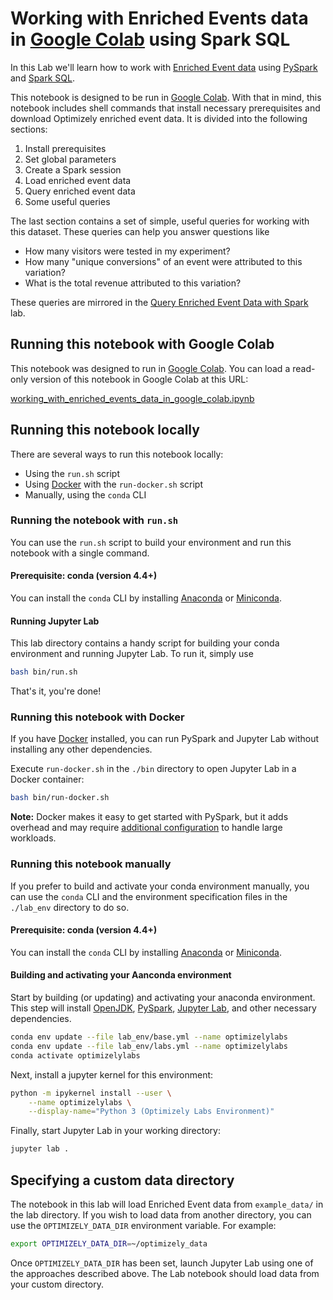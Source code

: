 # Working with Enriched Events data in [Google Colab](https://colab.research.google.com/) using Spark SQL

In this Lab we'll learn how to work with [Enriched Event data](https://docs.developers.optimizely.com/web/docs/enriched-events-export) using [PySpark](http://spark.apache.org/docs/latest/api/python/index.html) and [Spark SQL](http://spark.apache.org/sql/).  

This notebook is designed to be run in [Google Colab](https://colab.research.google.com/).  With that in mind, this notebook includes shell commands that install necessary prerequisites and download Optimizely enriched event data.  It is divided into the following sections:
1. Install prerequisites
2. Set global parameters
3. Create a Spark session
4. Load enriched event data
5. Query enriched event data
6. Some useful queries

The last section contains a set of simple, useful queries for working with this dataset.  These queries can help you answer questions like
- How many visitors were tested in my experiment?
- How many "unique conversions" of an event were attributed to this variation?
- What is the total revenue attributed to this variation?

These queries are mirrored in the [Query Enriched Event Data with Spark](https://www.optimizely.com/labs/query-enriched-event-data-with-spark/) lab.

## Running this notebook with Google Colab

This notebook was designed to run in [Google Colab](https://colab.research.google.com/). You can load a read-only version of this notebook in Google Colab at this URL: 

[working_with_enriched_events_data_in_google_colab.ipynb](https://colab.research.google.com/github/optimizely/labs/blob/master/labs/working-with-enriched-events-in-google-colab/working_with_enriched_events_data_in_google_colab.ipynb)

## Running this notebook locally

There are several ways to run this notebook locally:
- Using the `run.sh` script
- Using [Docker](https://www.docker.com/) with the `run-docker.sh` script
- Manually, using the `conda` CLI

### Running the notebook with `run.sh`

You can use the `run.sh` script to build your environment and run this notebook with a single command.

#### Prerequisite: conda (version 4.4+)

[Anaconda]: https://www.anaconda.com/distribution/
[Miniconda]: https://docs.conda.io/en/latest/miniconda.html

You can install the `conda` CLI by installing [Anaconda] or [Miniconda].

#### Running Jupyter Lab

This lab directory contains a handy script for building your conda environment and running Jupyter Lab.  To run it, simply use

```sh
bash bin/run.sh
```

That's it, you're done!

### Running this notebook with Docker

If you have [Docker](https://www.docker.com/) installed, you can run PySpark and Jupyter Lab without installing any other dependencies.

Execute `run-docker.sh` in the `./bin` directory to open Jupyter Lab in a Docker container:

```sh
bash bin/run-docker.sh
```

**Note:** Docker makes it easy to get started with PySpark, but it adds overhead and may require [additional configuration](https://docs.docker.com/config/containers/resource_constraints/) to handle large workloads.  

### Running this notebook manually

If you prefer to build and activate your conda environment manually, you can use the `conda` CLI and the environment specification files in the `./lab_env` directory to do so.

#### Prerequisite: conda (version 4.4+)

[Anaconda]: https://www.anaconda.com/distribution/
[Miniconda]: https://docs.conda.io/en/latest/miniconda.html

You can install the `conda` CLI by installing [Anaconda] or [Miniconda].

#### Building and activating your Aanconda environment

Start by building (or updating) and activating your anaconda environment.  This step will install [OpenJDK](https://openjdk.java.net/), [PySpark](https://spark.apache.org/docs/latest/api/python/pyspark.html), [Jupyter Lab](https://jupyter.org/), and other necessary dependencies.

```sh
conda env update --file lab_env/base.yml --name optimizelylabs
conda env update --file lab_env/labs.yml --name optimizelylabs
conda activate optimizelylabs
```

Next, install a jupyter kernel for this environment:

```sh
python -m ipykernel install --user \
    --name optimizelylabs \
    --display-name="Python 3 (Optimizely Labs Environment)"
```

Finally, start Jupyter Lab in your working directory:

```sh
jupyter lab .
```

## Specifying a custom data directory

The notebook in this lab will load Enriched Event data from `example_data/` in the lab directory.  If you wish to load data from another directory, you can use the `OPTIMIZELY_DATA_DIR` environment variable.  For example:

```sh
export OPTIMIZELY_DATA_DIR=~/optimizely_data
```

Once `OPTIMIZELY_DATA_DIR` has been set, launch Jupyter Lab using one of the approaches described above.  The Lab notebook should load data from your custom directory.